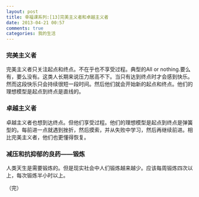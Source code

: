 ```yaml
---
layout: post
title: 幸福课系列:[13]完美主义者和卓越主义者
date: 2013-04-21 00:57
comments: true
categories: 我的生活
---
```

### 完美主义者
完美主义者只关注起点和终点。不在乎也不享受过程。典型的All or nothing.要么有，要么没有。这类人长期来说压力居高不下。当只有达到终点时才会感到快乐。然而这段快乐只会持续很短一段时间。然后他们就会开始新的起点和终点。他们的理想模型是起点到终点是直线的。

### 卓越主义者
卓越主义者也想到达终点。但他们享受过程。他们的理想模型是起点到终点是弹簧型的。每前进一点就遇到挫折，然后摸索，并从失败中学习，然后再继续前进。相比完美主义者，他们也更懂得恢复。

### 减压和抗抑郁的良药——锻炼
人类天生是需要锻炼的。但是现实社会中人们锻炼越来越少。应该每周锻炼四次以上，每次锻炼半小时以上。

（完）
